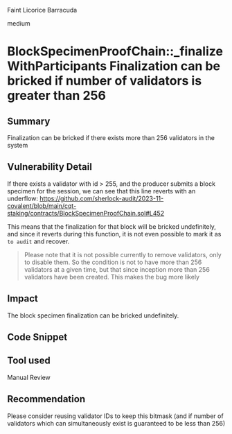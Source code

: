 Faint Licorice Barracuda

medium

# BlockSpecimenProofChain::_finalizeWithParticipants Finalization can be bricked if number of validators is greater than 256

## Summary
Finalization can be bricked if there exists more than 256 validators in the system

## Vulnerability Detail
If there exists a validator with id > 255, and the producer submits a block specimen for the session, we can see that this line reverts with an underflow:
https://github.com/sherlock-audit/2023-11-covalent/blob/main/cqt-staking/contracts/BlockSpecimenProofChain.sol#L452

This means that the finalization for that block will be bricked undefinitely, and since it reverts during this function, it is not even possible to mark it as `to audit` and recover.

> Please note that it is not possible currently to remove validators, only to disable them. So the condition is not to have more than 256 validators at a given time, but that since inception more than 256 validators have been created. This makes the bug more likely 

## Impact
The block specimen finalization can be bricked undefinitely.

## Code Snippet

## Tool used

Manual Review

## Recommendation
Please consider reusing validator IDs to keep this bitmask (and if number of validators which can simultaneously exist is guaranteed to be less than 256)